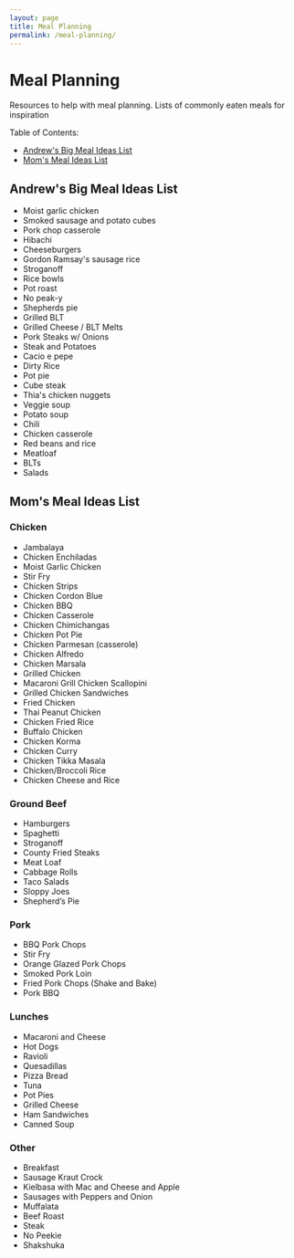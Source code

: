 ```yaml
---
layout: page
title: Meal Planning
permalink: /meal-planning/
---
```


# Meal Planning
Resources to help with meal planning. Lists of commonly eaten meals for inspiration

Table of Contents:
- [Andrew's Big Meal Ideas List](#andrews-big-meal-ideas-list)
- [Mom's Meal Ideas List](#moms-meal-ideas-list)

## Andrew's Big Meal Ideas List
- Moist garlic chicken
- Smoked sausage and potato cubes
- Pork chop casserole
- Hibachi
- Cheeseburgers
- Gordon Ramsay's sausage rice
- Stroganoff
- Rice bowls
- Pot roast
- No peak-y
- Shepherds pie
- Grilled BLT
- Grilled Cheese / BLT Melts
- Pork Steaks w/ Onions
- Steak and Potatoes
- Cacio e pepe
- Dirty Rice
- Pot pie
- Cube steak
- Thia's chicken nuggets
- Veggie soup
- Potato soup
- Chili
- Chicken casserole
- Red beans and rice
- Meatloaf
- BLTs
- Salads

## Mom's Meal Ideas List
### Chicken
- Jambalaya
- Chicken Enchiladas
- Moist Garlic Chicken
- Stir Fry
- Chicken Strips
- Chicken Cordon Blue
- Chicken BBQ
- Chicken Casserole
- Chicken Chimichangas
- Chicken Pot Pie
- Chicken Parmesan (casserole)
- Chicken Alfredo
- Chicken Marsala
- Grilled Chicken
- Macaroni Grill Chicken Scallopini
- Grilled Chicken Sandwiches
- Fried Chicken
- Thai Peanut Chicken
- Chicken Fried Rice
- Buffalo Chicken
- Chicken Korma
- Chicken Curry
- Chicken Tikka Masala
- Chicken/Broccoli Rice
- Chicken Cheese and Rice

### Ground Beef
- Hamburgers
- Spaghetti
- Stroganoff
- County Fried Steaks
- Meat Loaf
- Cabbage Rolls
- Taco Salads
- Sloppy Joes
- Shepherd’s Pie

### Pork
- BBQ Pork Chops
- Stir Fry
- Orange Glazed Pork Chops
- Smoked Pork Loin
- Fried Pork Chops (Shake and Bake)
- Pork BBQ

### Lunches
- Macaroni and Cheese
- Hot Dogs
- Ravioli
- Quesadillas
- Pizza Bread
- Tuna
- Pot Pies
- Grilled Cheese
- Ham Sandwiches
- Canned Soup

### Other
- Breakfast
- Sausage Kraut Crock
- Kielbasa with Mac and Cheese and Apple
- Sausages with Peppers and Onion
- Muffalata
- Beef Roast
- Steak
- No Peekie
- Shakshuka
